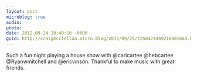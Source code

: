 ```yaml
---
layout: post
microblog: true
audio: 
photo: 
date: 2012-09-24 20:40:16 -0600
guid: http://craigmcclellan.micro.blog/2012/09/25/t250424449218801664.html
---
```

Such a fun night playing a house show with @carlcartee @hebcartee @Ryanwmitchell and @ericvinson. Thankful to make music with great friends.

